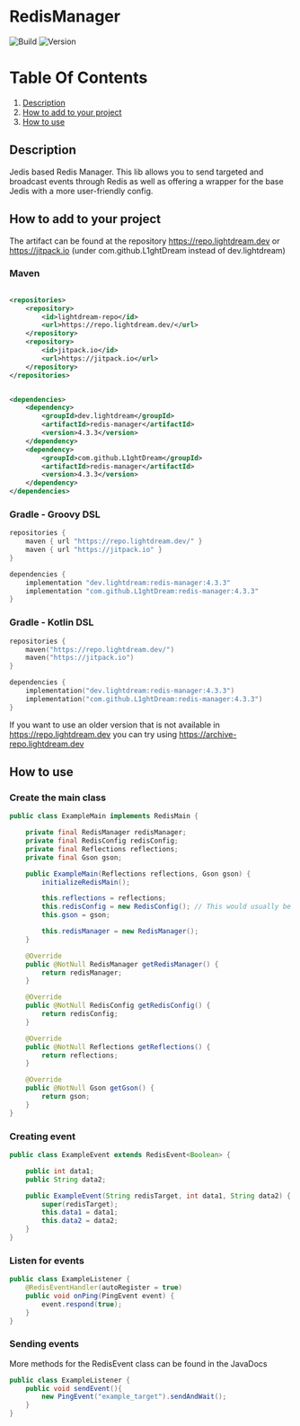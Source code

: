 # RedisManager

![Build](../../actions/workflows/build.yml/badge.svg)
![Version](https://img.shields.io/badge/Version-4.3.3-red.svg)

# Table Of Contents

1. [Description](#description)
2. [How to add to your project](#how-to-add-to-your-project)
3. [How to use](#how-to-use)

## Description

Jedis based Redis Manager. This lib allows you to send targeted and broadcast events through Redis as well as offering a wrapper for the base Jedis with a more user-friendly config.

## How to add to your project

The artifact can be found at the repository https://repo.lightdream.dev or https://jitpack.io (under
com.github.L1ghtDream instead of dev.lightdream)

### Maven

```xml

<repositories>
    <repository>
        <id>lightdream-repo</id>
        <url>https://repo.lightdream.dev/</url>
    </repository>
    <repository>
        <id>jitpack.io</id>
        <url>https://jitpack.io</url>
    </repository>
</repositories>
```

```xml

<dependencies>
    <dependency>
        <groupId>dev.lightdream</groupId>
        <artifactId>redis-manager</artifactId>
        <version>4.3.3</version>
    </dependency>
    <dependency>
        <groupId>com.github.L1ghtDream</groupId>
        <artifactId>redis-manager</artifactId>
        <version>4.3.3</version>
    </dependency>
</dependencies>
```

### Gradle - Groovy DSL

```groovy
repositories {
    maven { url "https://repo.lightdream.dev/" }
    maven { url "https://jitpack.io" }
}

dependencies {
    implementation "dev.lightdream:redis-manager:4.3.3"
    implementation "com.github.L1ghtDream:redis-manager:4.3.3"
}
```

### Gradle - Kotlin DSL

```kotlin
repositories {
    maven("https://repo.lightdream.dev/")
    maven("https://jitpack.io")
}

dependencies {
    implementation("dev.lightdream:redis-manager:4.3.3")
    implementation("com.github.L1ghtDream:redis-manager:4.3.3")
}
```

If you want to use an older version that is not available in https://repo.lightdream.dev you can try
using https://archive-repo.lightdream.dev

## How to use

### Create the main class

```java
public class ExampleMain implements RedisMain {

    private final RedisManager redisManager;
    private final RedisConfig redisConfig;
    private final Reflections reflections;
    private final Gson gson;

    public ExampleMain(Reflections reflections, Gson gson) {
        initializeRedisMain();

        this.reflections = reflections;
        this.redisConfig = new RedisConfig(); // This would usually be loaded from disk using a library like FileManager
        this.gson = gson;

        this.redisManager = new RedisManager();
    }

    @Override
    public @NotNull RedisManager getRedisManager() {
        return redisManager;
    }

    @Override
    public @NotNull RedisConfig getRedisConfig() {
        return redisConfig;
    }

    @Override
    public @NotNull Reflections getReflections() {
        return reflections;
    }

    @Override
    public @NotNull Gson getGson() {
        return gson;
    }
}
```

### Creating event

```java
public class ExampleEvent extends RedisEvent<Boolean> {

    public int data1;
    public String data2;

    public ExampleEvent(String redisTarget, int data1, String data2) {
        super(redisTarget);
        this.data1 = data1;
        this.data2 = data2;
    }
}
```

### Listen for events
```java
public class ExampleListener {
    @RedisEventHandler(autoRegister = true)
    public void onPing(PingEvent event) {
        event.respond(true);
    }
}
```

### Sending events
More methods for the RedisEvent class can be found in the JavaDocs

```java
public class ExampleListener {
    public void sendEvent(){
        new PingEvent("example_target").sendAndWait();
    }
}
```
